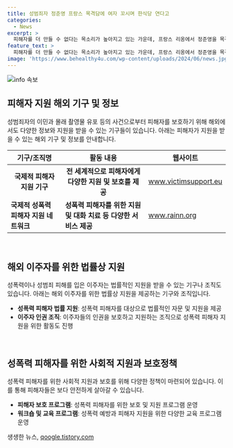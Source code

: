 ```yaml
---
title: 성범죄자 정준영 프랑스 목격담에 여자 꼬시며 한식당 연다고
categories:
  - News
excerpt: >
  피해자를 더 만들 수 없다는 목소리가 높아지고 있는 가운데, 프랑스 리옹에서 정준영을 목격한 주장이 나왔다. 엑스와 같은 소셜미디어를 통해 이에 대한 논란이 확산되고 있으며, 사진과 함께 정준영의 목격 장면이 공개되었다. 정준영은 성폭행 등 혐의로 실형을 선고받았으며 출소 후 해외이민을 준비 중이라는 소식이 전해졌다. 현지에서 널리 퍼뜨려야 한다는 주장과 함께, 그의 과거 성범죄 사건들도 함께 언급되고 있다.
feature_text: >
  피해자를 더 만들 수 없다는 목소리가 높아지고 있는 가운데, 프랑스 리옹에서 정준영을 목격한 주장이 나왔다. 엑스와 같은 소셜미디어를 통해 이에 대한 논란이 확산되고 있으며, 사진과 함께 정준영의 목격 장면이 공개되었다. 정준영은 성폭행 등 혐의로 실형을 선고받았으며 출소 후 해외이민을 준비 중이라는 소식이 전해졌다. 현지에서 널리 퍼뜨려야 한다는 주장과 함께, 그의 과거 성범죄 사건들도 함께 언급되고 있다.
image: 'https://www.behealthy4u.com/wp-content/uploads/2024/06/news.jpg'
---
```


<p><img src="https://www.behealthy4u.com/wp-content/uploads/2024/06/news.jpg" alt="info 속보" /></p>

<h2 data-ke-size="size26">피해자 지원 해외 기구 및 정보</h2>

<p data-ke-size="size16">성범죄자의 이민과 몰래 촬영물 유포 등의 사건으로부터 피해자를 보호하기 위해 해외에서도 다양한 정보와 지원을 받을 수 있는 기구들이 있습니다. 아래는 피해자가 지원을 받을 수 있는 해외 기구 및 정보를 안내합니다.</p>

<table>
  <thead>
    <tr>
      <th><b>기구/조직명</b></th>
      <th><b>활동 내용</b></th>
      <th><b>웹사이트</b></th>
    </tr>
  </thead>
  <tbody>
    <tr>
      <td style="text-align: center; height: 17px;"><b>국제적 피해자 지원 기구</b></td>
      <td style="text-align: center; height: 17px;"><b>전 세계적으로 피해자에게 다양한 지원 및 보호를 제공</b></td>
      <td><a href="https://www.victimsupport.eu/">www.victimsupport.eu</a></td>
    </tr>
    <tr>
      <td><b>국제적 성폭력 피해자 지원 네트워크</b></td>
      <td><b>성폭력 피해자를 위한 지원 및 대화 치료 등 다양한 서비스 제공</b></td>
      <td><a href="https://www.rainn.org">www.rainn.org</a></td>
    </tr>
  </tbody>
</table>

<p data-ke-size="size16">&nbsp;</p>

<h2 data-ke-size="size26">해외 이주자를 위한 법률상 지원</h2>

<p data-ke-size="size16">성폭력이나 성범죄 피해를 입은 이주자는 법률적인 지원을 받을 수 있는 기구나 조직도 있습니다. 아래는 해외 이주자를 위한 법률상 지원을 제공하는 기구와 조직입니다.</p>

<ul>
  <li><b>성폭력 피해자 법률 지원</b>: 성폭력 피해자를 대상으로 법률적인 자문 및 지원을 제공</li>
  <li><b>이주자 인권 조직</b>: 이주자들의 인권을 보호하고 지원하는 조직으로 성폭력 피해자 지원을 위한 활동도 진행</li>
</ul>

<p data-ke-size="size16">&nbsp;</p>

<h2 data-ke-size="size26">성폭력 피해자를 위한 사회적 지원과 보호정책</h2>

<p data-ke-size="size16">성폭력 피해자를 위한 사회적 지원과 보호를 위해 다양한 정책이 마련되어 있습니다. 이를 통해 피해자들은 보다 안전하게 살아갈 수 있습니다.</p>

<ul>
  <li><b>피해자 보호 프로그램</b>: 성폭력 피해자를 위한 보호 및 지원 프로그램 운영</li>
  <li><b>워크숍 및 교육 프로그램</b>: 성폭력 예방과 피해자 지원을 위한 다양한 교육 프로그램 운영</li>
</ul>
생생한 뉴스, <a href="https://qoogle.tistory.com" rel="dofollow">qoogle.tistory.com</a>


